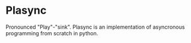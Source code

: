 # Plasync

Pronounced "Play"-"sink". Plasync is an implementation of asyncronous programming from scratch in python.